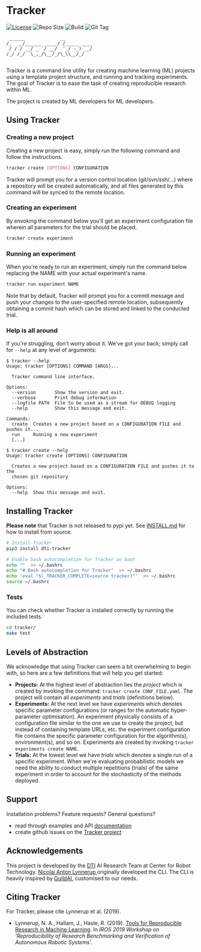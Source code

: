 # Tracker

[![License](https://img.shields.io/badge/License-BSD%203--Clause-blue.svg)](LICENSE)
![Repo Size](https://img.shields.io/github/repo-size/dti-research/tracker)
![Build](https://img.shields.io/travis/dti-research/tracker)
![Git Tag](https://img.shields.io/github/tag-date/dti-research/tracker)

```
 ______             __          
/_  __/______ _____/ /_____ ____
 / / / __/ _ `/ __/  '_/ -_) __/
/_/ /_/  \_,_/\__/_/\_\\__/_/   
                                
```

Tracker is a command line utility for creating machine learning (ML) projects using a template project structure, and running and tracking experiments. The goal of Tracker is to ease the task of creating reproducible research within ML.

The project is created by ML developers for ML developers.

## Using Tracker

### Creating a new project

Creating a new project is easy, simply run the following command and follow the instructions.

```bash
tracker create [OPTIONS] CONFIGURATION
```

Tracker will prompt you for a version control location (git/svn/ssh/...) where a repository will be created automatically, and all files generated by this command will be synced to the remote location. 


### Creating an experiment

By envoking the command below you'll get an experiment configuration file wherein all parameters for the trial should be placed.

```bash
tracker create experiment
```

### Running an experiment

When you're ready to run an experiment, simply run the command below replacing the NAME with your actual experiment's name.

```bash
tracker run experiment NAME
```

Note that by default, Tracker will prompt you for a commit message and push your changes to the user-specified remote location, subsequently obtaining a commit hash which can be stored and linked to the conducted trial. 

### Help is all around

If you're struggling, don't worry about it. We've got your back; simply call for `--help` at any level of arguments:

```
$ tracker --help
Usage: tracker [OPTIONS] COMMAND [ARGS]...

  Tracker command line interface.

Options:
  --version       Show the version and exit.
  --verbose       Print debug information
  --logfile PATH  File to be used as a stream for DEBUG logging
  --help          Show this message and exit.

Commands:
  create  Creates a new project based on a CONFIGURATION FILE and pushes it...
  run     Running a new experiment
  [...]
```

```
$ tracker create --help
Usage: tracker create [OPTIONS] CONFIGURATION

  Creates a new project based on a CONFIGURATION FILE and pushes it to the
  chosen git repository

Options:
  --help  Show this message and exit.

```

## Installing Tracker

**Please note** that Tracker is not released to pypi yet. See [INSTALL.md](./INSTALL.md) for how to install from source.

```bash
# Install Tracker
pip3 install dti-tracker

# Enable bash autocompletion for Tracker on boot
echo ""  >> ~/.bashrc
echo "# Bash autocompletion for Tracker"  >> ~/.bashrc
echo 'eval "$(_TRACKER_COMPLETE=source tracker)"'  >> ~/.bashrc
source ~/.bashrc
```

### Tests

You can check whether Tracker is installed correctly by running the included tests.

```bash
cd tracker/
make test
```

## Levels of Abstraction

We acknowledge that using Tracker can seem a bit overwhelming to begin with, so here are a few definitions that will help you get started:

- **Projects:** At the highest level of abstraction lies the *project* which is created by invoking the command: `tracker create CONF_FILE.yaml`. The project will contain all *experiments* and *trials* (definitions below).
- **Experiments:** At the next level we have *experiments* which denotes specific parameter configurations (or ranges for the automatic hyper-parameter optimisation). An experiment physically consists of a configuration file similar to the one we use to create the project, but instead of containing template URLs, etc. the experiment configuration file contains the specific parameter configuration for the algorithm(s), environment(s), and so on. Experiments are created by invoking `tracker experiments create NAME`.
- **Trials:** At the lowest level we have *trials* which denotes a single run of a specific experiment. When we're evaluating probabilistic models we need the ability to conduct multiple repetitions (trials) of the same experiment in order to account for the stochasticity of the methods deployed.

## Support

Installation problems? Feature requests? General questions?
* read through examples and API [documentation](./docs)
* create github issues on the [Tracker project](https://github.com/dti-research/tracker)

## Acknowledgements

This project is developed by the [DTI](https://www.dti.dk/) AI Research Team at Center for Robot Technology. [Nicolai Anton Lynnerup
](https://github.com/nily-dti) originally developed the CLI. The CLI is heavily inspired by [GuildAI](https://github.com/guildai/guildai), customised to our needs.

## Citing Tracker

For Tracker, please cite Lynnerup et al. (2019).

* Lynnerup, N. A., Hallam, J., Hasle, R. (2019). [Tools for Reproducible Research in Machine Learning](references/IROS_2019___Tools_for_Reproducible_Research.pdf). In *IROS 2019 Workshop on 'Reproducibility of Research Benchmarking and Verification of Autonomous Robotic Systems'*.
